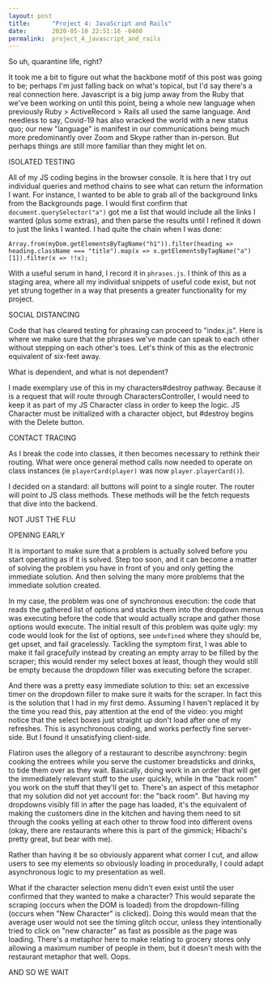 ```yaml
---
layout: post
title:      "Project 4: JavaScript and Rails"
date:       2020-05-10 22:51:16 -0400
permalink:  project_4_javascript_and_rails
---
```



So uh, quarantine life, right?

It took me a bit to figure out what the backbone motif of this post was going to be; perhaps I'm just falling back on what's topical, but I'd say there's a real connection here. Javascript is a big jump away from the Ruby that we've been working on until this point, being a whole new language when previously Ruby > ActiveRecord > Rails all used the same language. And needless to say, Covid-19 has also wracked the world with a new status quo; our new "language" is manifest in our communications being much more predominantly over Zoom and Skype rather than in-person. But perhaps things are still more familiar than they might let on. 

ISOLATED TESTING

All of my JS coding begins in the browser console. It is here that I try out individual queries and method chains to see what can return the information I want. For instance, I wanted to be able to grab all of the background links from the Backgrounds page. I would first confirm that `document.querySelector("a")` got me a list that would include all the links I wanted (plus some extras), and then parse the results until I refined it down to just the links I wanted. I had quite the chain when I was done:

`Array.from(myDom.getElementsByTagName("h1")).filter(heading => heading.className === "title").map(x => x.getElementsByTagName("a")[1]).filter(x => !!x);`

With a useful serum in hand, I record it in `phrases.js`. I think of this as a staging area, where all my individual snippets of useful code exist, but not yet strung together in a way that presents a greater functionality for my project.

SOCIAL DISTANCING

Code that has cleared testing for phrasing can proceed to "index.js". Here is where we make sure that the phrases we've made can speak to each other without stepping on each other's toes. Let's think of this as the electronic equivalent of six-feet away.

What is dependent, and what is not dependent?

I made exemplary use of this in my characters#destroy pathway. Because it is a request that will route through CharactersController, I would need to keep it as part of my JS Character class in order to keep the logic. JS Character must be initialized with a character object, but #destroy begins with the Delete button. 

CONTACT TRACING

As I break the code into classes, it then becomes necessary to rethink their routing. What were once general method calls now needed to operate on class instances (ie `playerCard(player)` was now `player.playerCard()`).

I decided on a standard: all buttons will point to a single router. The router will point to JS class methods. These methods will be the fetch requests that dive into the backend.

NOT JUST THE FLU



OPENING EARLY

It is important to make sure that a problem is actually solved before you start operating as if it is solved. Step too soon, and it can become a matter of solving the problem you have in front of you and only getting the immediate solution. And then solving the many more problems that the immediate solution created.

In my case, the problem was one of synchronous execution: the code that reads the gathered list of options and stacks them into the dropdown menus was executing before the code that would actually scrape and gather those options would execute. The initial result of this problem was quite ugly: my code would look for the list of options, see `undefined` where they should be, get upset, and fail gracelessly. Tackling the symptom first, I was able to make it fail grace*fully* instead by creating an empty array to be filled by the scraper; this would render my select boxes at least, though they would still be empty because the dropdown filler was executing before the scraper.

And there was a pretty easy immediate solution to this: set an excessive timer on the dropdown filler to make sure it waits for the scraper. In fact this is the solution that I had in my first demo. Assuming I haven't replaced it by the time you read this, pay attention at the end of the video: you might notice that the select boxes just straight up don't load after one of my refreshes. This is asynchronous coding, and works perfectly fine server-side. But I found it unsatisfying client-side.

Flatiron uses the allegory of a restaurant to describe asynchrony: begin cooking the entrees while you serve the customer breadsticks and drinks, to tide them over as they wait. Basically, doing work in an order that will get the immediately relevant stuff to the user quickly, while in the "back room" you work on the stuff that they'll get to. There's an aspect of this metaphor that my solution did not yet account for: the "back room". But having my dropdowns visibly fill in after the page has loaded, it's the equivalent of making the customers dine in the kitchen and having them need to sit through the cooks yelling at each other to throw food into different ovens (okay, there are restaurants where this is part of the gimmick; Hibachi's pretty great, but bear with me).

Rather than having it be so obviously apparent what corner I cut, and allow users to see my elements so obviously loading in procedurally, I could adapt asynchronous logic to my presentation as well.

What if the character selection menu didn't even exist until the user confirmed that they wanted to make a character? This would separate the scraping (occurs when the DOM is loaded) from the dropdown-filling (occurs when "New Character" is clicked). Doing this would mean that the average user would not see the timing glitch occur, unless they intentionally tried to click on "new character" as fast as possible as the page was loading. There's a metaphor here to make relating to grocery stores only allowing a maximum number of people in them, but it doesn't mesh with the restaurant metaphor that well. Oops.

AND SO WE WAIT


